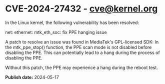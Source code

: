 # CVE-2024-27432 - cve@kernel.org

In the Linux kernel, the following vulnerability has been resolved:

net: ethernet: mtk_eth_soc: fix PPE hanging issue

A patch to resolve an issue was found in MediaTek's GPL-licensed SDK:
In the mtk_ppe_stop() function, the PPE scan mode is not disabled before
disabling the PPE. This can potentially lead to a hang during the process
of disabling the PPE.

Without this patch, the PPE may experience a hang during the reboot test.

**Publish date:** 2024-05-17
